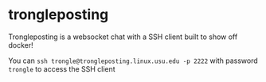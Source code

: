 # trongleposting

Trongleposting is a websocket chat with a SSH client built to show off docker!

You can `ssh trongle@trongleposting.linux.usu.edu -p 2222` with password `trongle` to access the SSH client
